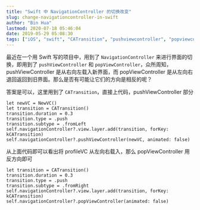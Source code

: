 ```yaml
---
title: "Swift 中 NavigationController 的切换改变"
slug: change-navigationcontroller-in-swift
author: "Bin Hua"
lastmod: 2020-07-18 05:46:04
date: 2019-05-29 05:08:30
tags: ["iOS", "swift", "CATransition", "pushviewcontroller", "popviewcontroller", "navigationcontroller", "代码示例"]
---
```


最近在一个用 Swift 写的项目中，用到了 `NavigationController` 来进行界面的切换，即用到了 `pushViewController` 和 `popViewController`，众所周知，pushViewController 是从右向左载入新界面，而 popViewController 是从左向右退回返回到旧界面。那么是否有可能让它们的方向是相反的呢？

答案是可以，这里用到了 `CATransition`，直接上代码，pushViewController 部分

```
let newVC = NewVC()
let transition = CATransition()
transition.duration = 0.3
transition.type = .push
transition.subtype = .fromLeft
self.navigationController?.view.layer.add(transition, forKey: kCATransition)
self.navigationController?.pushViewController(newVC, animated: false)
```

从上面代码即可以看出将 profileVC 从左向右载入，那么 popViewController 用反方向即可

```
let transition = CATransition()
transition.duration = 0.3
transition.type = .push
transition.subtype = .fromRight
self.navigationController?.view.layer.add(transition, forKey: kCATransition)
self.navigationController?.popViewController(animated: false)
```
